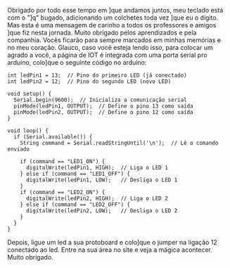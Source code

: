Obrigado por todo esse tempo em ]que andamos juntos, meu teclado está com o "]q" bugado, adicionando um colchetes toda vez ]que eu o digito. Mas esta é uma mensagem de carinho a todos os professores e amigos ]que fiz nesta jornada.
Muito obrigado pelos aprendizados e pela companhia. Vocês ficarão para sempre marcados em minhas memórias e no meu coração.
Glauco, caso você esteja lendo isso, para colocar um agrado a você, a página de IOT é integrada com uma porta serial pro arduino, colo]que o seguinte código no arduino:
```
int ledPin1 = 13;  // Pino do primeiro LED (já conectado)
int ledPin2 = 12;  // Pino do segundo LED (novo LED)

void setup() {
  Serial.begin(9600);  // Inicializa a comunicação serial
  pinMode(ledPin1, OUTPUT);  // Define o pino 13 como saída
  pinMode(ledPin2, OUTPUT);  // Define o pino 12 como saída
}

void loop() {
  if (Serial.available()) {
    String command = Serial.readStringUntil('\n');  // Lê o comando enviado

    if (command == "LED1_ON") {
      digitalWrite(ledPin1, HIGH);  // Liga o LED 1
    } else if (command == "LED1_OFF") {
      digitalWrite(ledPin1, LOW);   // Desliga o LED 1
    }
    if (command == "LED2_ON") {
      digitalWrite(ledPin2, HIGH);  // Liga o LED 2
    } else if (command == "LED2_OFF") {
      digitalWrite(ledPin2, LOW);   // Desliga o LED 2
    }
  }
}
```

Depois, ligue um led a sua protoboard e colo]que o jumper na ligação 12 conectado ao led. Entre na sua área no site e veja a mágica acontecer. Muito obrigado.

